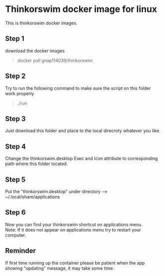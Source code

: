 # Thinkorswim docker image for linux
This is thinkorswim docker images.

## Step 1
download the docker images
> docker pull gnap114039/thinkorswim

## Step 2
Try to run the following command to make sure the script on this folder work properly
> ./run

## Step 3
Just download this folder and place to the local direcroty whatever you like.

## Step 4
Change the thinkorswim.desktop Exec and Icon attribute to corresponding path where this folder located.

## Step 5
Put the "thinkorswim.desktop" under directory --> ~/.local/share/applications

## Step 6
Now you can find your thinkorswim shortcut on applications menu.     
Note: If it does not appear on applications menu try to restart your computer.

## Reminder
If first time running up the container please be patient when the app showing "updating" message, it may take some time.
